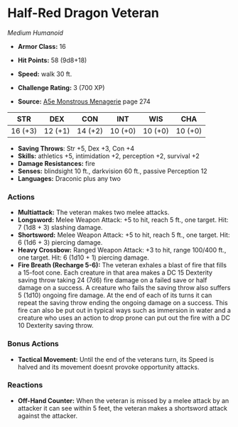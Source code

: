 # Half-Red Dragon Veteran

*Medium* *Humanoid*

- **Armor Class:** 16
- **Hit Points:** 58 (9d8+18)
- **Speed:** walk 30 ft.

- **Challenge Rating:** 3 (700 XP)
- **Source:** [A5e Monstrous Menagerie](https://enpublishingrpg.com/products/level-up-monstrous-menagerie-a5e) page 274

| STR | DEX | CON | INT | WIS | CHA |
| --- | --- | --- | --- | --- | --- |
| 16 (+3) | 12 (+1) | 14 (+2) | 10 (+0) | 10 (+0) | 10 (+0) |

- **Saving Throws**: Str +5, Dex +3, Con +4
- **Skills:** athletics +5, intimidation +2, perception +2, survival +2
- **Damage Resistances:** fire
- **Senses:** blindsight 10 ft., darkvision 60 ft., passive Perception 12
- **Languages:** Draconic plus any two

### Actions

- **Multiattack:** The veteran makes two melee attacks.
- **Longsword:** Melee Weapon Attack: +5 to hit, reach 5 ft., one target. Hit: 7 (1d8 + 3) slashing damage.
- **Shortsword:** Melee Weapon Attack: +5 to hit, reach 5 ft., one target. Hit: 6 (1d6 + 3) piercing damage.
- **Heavy Crossbow:** Ranged Weapon Attack: +3 to hit, range 100/400 ft., one target. Hit: 6 (1d10 + 1) piercing damage.
- **Fire Breath (Recharge 5-6):** The veteran exhales a blast of fire that fills a 15-foot cone. Each creature in that area makes a DC 15 Dexterity saving throw  taking 24 (7d6) fire damage on a failed save or half damage on a success. A creature who fails the saving throw also suffers 5 (1d10) ongoing fire damage. At the end of each of its turns  it can repeat the saving throw  ending the ongoing damage on a success. This fire can also be put out in typical ways  such as immersion in water  and a creature who uses an action to drop prone can put out the fire with a DC 10 Dexterity saving throw.

### Bonus Actions

- **Tactical Movement:** Until the end of the veterans turn, its Speed is halved and its movement doesnt provoke opportunity attacks.

### Reactions

- **Off-Hand Counter:** When the veteran is missed by a melee attack by an attacker it can see within 5 feet, the veteran makes a shortsword attack against the attacker.


